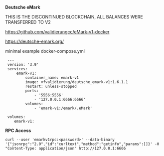 **Deutsche eMark**

THIS IS THE DISCONTINUED BLOCKCHAIN, ALL BALANCES WERE TRANSFERRED TO V2

https://github.com/validierungcc/eMark-v1-docker

https://deutsche-emark.org/


minimal example docker-compose.yml

     ---
     version: '3.9'
     services:
         emark-v1:
             container_name: emark-v1
             image: vfvalidierung/deutsche_emark-v1:1.6.1.1
             restart: unless-stopped
             ports:
                 - '5556:5556'
                 - '127.0.0.1:6666:6666'
             volumes:
                 - 'emark-v1:/emark/.eMark'

     volumes:
        emark-v1:


**RPC Access**

    curl --user 'emarkv1rpc:<password>' --data-binary '{"jsonrpc":"2.0","id":"curltext","method":"getinfo","params":[]}' -H "Content-Type: application/json" http://127.0.0.1:6666
